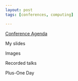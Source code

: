 ```yaml
---
layout: post
tags: [conferences, computing]

---
```


[Conference Agenda](http://www.krellinst.org/csgf/conf/2012/agenda)

My slides

Images

Recorded talks

Plus-One Day


